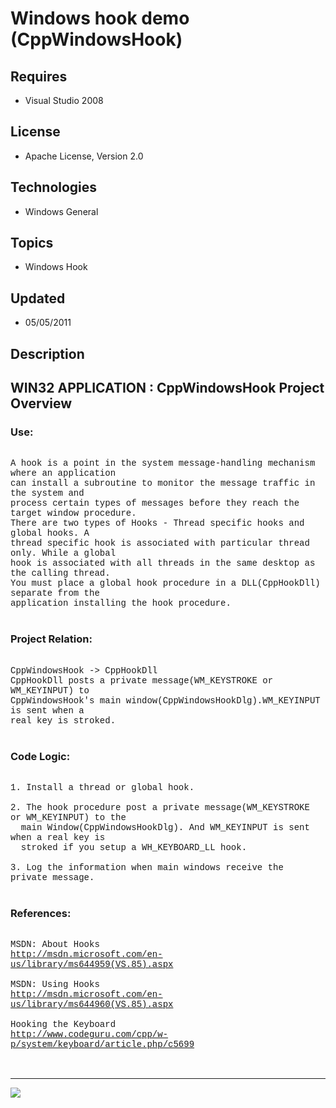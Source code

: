 # Windows hook demo (CppWindowsHook)
## Requires
- Visual Studio 2008
## License
- Apache License, Version 2.0
## Technologies
- Windows General
## Topics
- Windows Hook
## Updated
- 05/05/2011
## Description

<p style="font-family:Courier New"></p>
<h2>WIN32 APPLICATION : CppWindowsHook Project Overview</h2>
<p style="font-family:Courier New"></p>
<h3>Use:</h3>
<p style="font-family:Courier New"><br>
A hook is a point in the system message-handling mechanism where an application <br>
can install a subroutine to monitor the message traffic in the system and <br>
process certain types of messages before they reach the target window procedure.<br>
There are two types of Hooks - Thread specific hooks and global hooks. A <br>
thread specific hook is associated with particular thread only. While a global <br>
hook is associated with all threads in the same desktop as the calling thread.<br>
You must place a global hook procedure in a DLL(CppHookDll) separate from the <br>
application installing the hook procedure. <br>
<br>
</p>
<h3>Project Relation:</h3>
<p style="font-family:Courier New"><br>
CppWindowsHook -&gt; CppHookDll<br>
CppHookDll posts a private message(WM_KEYSTROKE or WM_KEYINPUT) to <br>
CppWindowsHook's main window(CppWindowsHookDlg).WM_KEYINPUT is sent when a <br>
real key is stroked.<br>
<br>
</p>
<h3>Code Logic:</h3>
<p style="font-family:Courier New"><br>
1. Install a thread or global hook.<br>
<br>
2. The hook procedure post a private message(WM_KEYSTROKE or WM_KEYINPUT) to the<br>
&nbsp; main Window(CppWindowsHookDlg). And WM_KEYINPUT is sent when a real key is
<br>
&nbsp; stroked if you setup a WH_KEYBOARD_LL hook.<br>
<br>
3. Log the information when main windows receive the private message.<br>
<br>
</p>
<h3>References:</h3>
<p style="font-family:Courier New"><br>
MSDN: About Hooks<br>
<a target="_blank" href="http://msdn.microsoft.com/en-us/library/ms644959(VS.85).aspx">http://msdn.microsoft.com/en-us/library/ms644959(VS.85).aspx</a><br>
<br>
MSDN: Using Hooks <br>
<a target="_blank" href="http://msdn.microsoft.com/en-us/library/ms644960(VS.85).aspx">http://msdn.microsoft.com/en-us/library/ms644960(VS.85).aspx</a><br>
<br>
Hooking the Keyboard <br>
<a target="_blank" href="http://www.codeguru.com/cpp/w-p/system/keyboard/article.php/c5699">http://www.codeguru.com/cpp/w-p/system/keyboard/article.php/c5699</a><br>
<br>
<br>
</p>
<hr>
<div><a href="http://go.microsoft.com/?linkid=9759640" style="margin-top:3px"><img src="http://bit.ly/onecodelogo">
</a></div>
